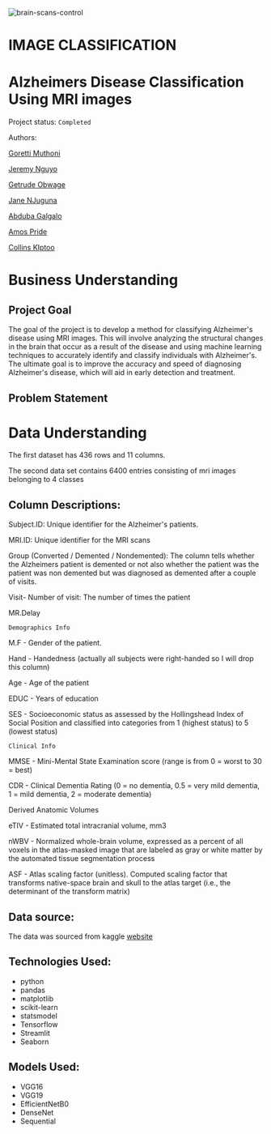 ![brain-scans-control](https://user-images.githubusercontent.com/106226707/212004815-a18049cf-6d8a-41d8-aeab-e09101e185ae.jpg)

# IMAGE CLASSIFICATION
# Alzheimers Disease Classification Using MRI images
Project status: `Completed`

Authors:

[Goretti Muthoni](https://github.com/Gorreti)

[Jeremy Nguyo](https://github.com/NguyoJer)

[Getrude Obwage](https://github.com/Getty3102)

[Jane NJuguna](https://github.com/janejeshen)

[Abduba Galgalo]()

[Amos Pride](https://github.com/amoskiito)

[Collins KIptoo](https://github.com/Collins-Kiptoo)

# Business Understanding
## Project Goal
The goal of the project is to develop a method for classifying Alzheimer's disease using MRI images. This will involve analyzing the structural changes in the brain that occur as a result of the disease and using machine learning techniques to accurately identify and classify individuals with Alzheimer's. The ultimate goal is to improve the accuracy and speed of diagnosing Alzheimer's disease, which will aid in early detection and treatment.

## Problem Statement

# Data Understanding
The first dataset has 436 rows and 11 columns.

The second data set contains 6400 entries consisting of mri images belonging to 4 classes
## Column Descriptions:

Subject.ID: Unique identifier for the Alzheimer's patients.

MRI.ID: Unique identifier for the MRI scans

Group (Converted / Demented / Nondemented): The column tells whether the Alzheimers patient is demented or not also whether the patient was the patient was non demented but was diagnosed as demented after a couple of visits.

Visit- Number of visit: The number of times the patient

MR.Delay

`Demographics Info`

M.F - Gender of the patient.

Hand - Handedness (actually all subjects were right-handed so I will drop this column)

Age - Age of the patient

EDUC - Years of education

SES - Socioeconomic status as assessed by the Hollingshead Index of Social Position and classified into categories from 1 (highest status) to 5 (lowest status)

`Clinical Info`

MMSE - Mini-Mental State Examination score (range is from 0 = worst to 30 = best)

CDR - Clinical Dementia Rating (0 = no dementia, 0.5 = very mild dementia, 1 = mild dementia, 2 = moderate dementia)

Derived Anatomic Volumes

eTIV - Estimated total intracranial volume, mm3

nWBV - Normalized whole-brain volume, expressed as a percent of all voxels in the atlas-masked image that are labeled as gray or white matter by the automated tissue segmentation process

ASF - Atlas scaling factor (unitless). Computed scaling factor that transforms native-space brain and skull to the atlas target (i.e., the determinant of the transform matrix)

## Data source: 

The data was sourced from kaggle [website](https://www.kaggle.com/datasets/tourist55/alzheimers-dataset-4-class-of-images)

## Technologies Used:
* python 
* pandas
* matplotlib
* scikit-learn
* statsmodel
* Tensorflow
* Streamlit
* Seaborn

## Models Used:
* VGG16
* VGG19
* EfficientNetB0
* DenseNet
* Sequential


